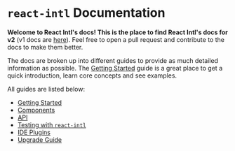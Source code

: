 # `react-intl` Documentation

**Welcome to React Intl's docs! This is the place to find React Intl's docs for v2** (v1 docs are [here](http://formatjs.io/react/v1/)). Feel free to open a pull request and contribute to the docs to make them better.

The docs are broken up into different guides to provide as much detailed information as possible. The [Getting Started](./Getting-Started.md) guide is a great place to get a quick introduction, learn core concepts and see examples.

All guides are listed below:

- [Getting Started](./Getting-Started.md)
- [Components](./Components.md)
- [API](./API.md)
- [Testing with `react-intl`](./Testing-with-React-Intl.md)
- [IDE Plugins](./IDE-plugins-&-Tools.md)
- [Upgrade Guide](./Upgrade-Guide.md)
